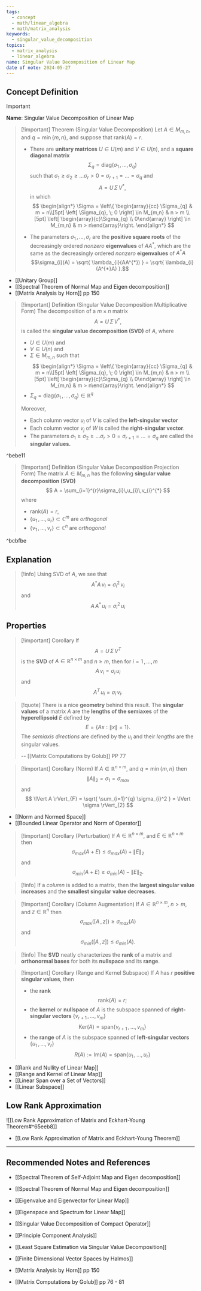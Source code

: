 ```yaml
---
tags:
  - concept
  - math/linear_algebra
  - math/matrix_analysis
keywords:
  - singular_value_decomposition
topics:
  - matrix_analysis
  - linear_algebra
name: Singular Value Decomposition of Linear Map
date of note: 2024-05-27
---
```


## Concept Definition

>[!important]
>**Name**: Singular Value Decomposition of Linear Map

>[!important] Theorem (Singular Value Decomposition)
>Let $A \in M_{m,n}$, and $q= \min\left\{ m, n \right\}$, and suppose that $\text{rank}(A) = r.$
>- There are **unitary matrices** $U \in U(m)$ and $V\in U(n)$, and a **square diagonal matrix** $$\Sigma_{q} = \text{diag}(\sigma_{1} \,{,}\ldots{,}\,\sigma_{q})$$ such that $\sigma_{1} \ge \sigma_{2} \ge \ldots \sigma_{r} >0 = \sigma_{r+1} =  \ldots = \sigma_{q}$ and $$A = U \,\Sigma\,V^{*},$$ in which 
>  $$
>  \begin{align*}
>  \Sigma = \left\{ \begin{array}{cc} \Sigma_{q} & m = n\\[5pt] \left[ \Sigma_{q}, \; 0 \right] \in M_{m,n} & n > m \\[5pt] \left[ \begin{array}{c}\Sigma_{q} \\ 0\end{array} \right] \in M_{m,n} & m > n\end{array}\right.
>  \end{align*}
> $$
>
>- The parameters $\sigma_{1} \,{,}\ldots{,}\,\sigma_{r}$ are the **positive square roots** of the decreasingly ordered *nonzero* **eigenvalues** of $AA^{*}$, which are the same as the decreasingly ordered *nonzero* **eigenvalues** of $A^{*}A$ $$\sigma_{i}(A) = \sqrt{ \lambda_{i}(AA^{*}) } = \sqrt{ \lambda_{i}(A^{*}A) }.$$

- [[Unitary Group]]
- [[Spectral Theorem of Normal Map and Eigen decomposition]]
- [[Matrix Analysis by Horn]] pp 150

>[!important] Definition (Singular Value Decomposition Multiplicative Form)
>The decomposition of a $m\times n$ matrix $$A = U \,\Sigma\,V^{*},$$ is called the **singular value decomposition (SVD)** of $A$, where 
>- $U\in U(m)$ and 
>- $V\in U(n)$ and
>- $\Sigma\in M_{m,n}$ such that 
>$$
>  \begin{align*}
>  \Sigma = \left\{ \begin{array}{cc} \Sigma_{q} & m = n\\[5pt] \left[ \Sigma_{q}, \; 0 \right] \in M_{m,n} & n > m \\[5pt] \left[ \begin{array}{c}\Sigma_{q} \\ 0\end{array} \right] \in M_{m,n} & m > n\end{array}\right.
>  \end{align*}
>$$
>- $\Sigma_{q} = \text{diag}(\sigma_{1} \,{,}\ldots{,}\,\sigma_{q}) \in \mathbb{R}^{q}$
>
>
>Moreover, 
>- Each column vector $u_{i}$ of $V$ is called the **left-singular vector**
>- Each column vector $v_{j}$ of $W$ is called the **right-singular vector**.
>- The parameters $\sigma_{1} \ge \sigma_{2} \ge \ldots \sigma_{r} >0 = \sigma_{r+1} =  \ldots = \sigma_{q}$  are called the **singular values.**

^bebe11

>[!important] Definition (Singular Value Decomposition Projection Form)
>The matrix $A\in M_{m,n}$ has the following **singular value decomposition (SVD)**
>$$
>A = \sum_{i=1}^{r}\sigma_{i}\,u_{i}\,v_{i}^{*}
>$$ 
>where 
>- $\text{rank}(A) = r$,  
>- $\left\{ u_{1} \,{,}\ldots{,}\, u_{r} \right\} \subset \mathbb{C}^{m}$ are *orthogonal*
>-  $\left\{ v_{1} \,{,}\ldots{,}\, v_{r} \right\} \subset \mathbb{C}^{n}$ are *orthogonal*

^bcbfbe

## Explanation

>[!info]
>Using SVD of $A$, we see that
>$$
>A^{*}A\,v_{i} = \sigma_{i}^2\, v_{i}
>$$
>and
>$$
>A\,A^{*}\,u_{i} = \sigma_{i}^2\, u_{i}
>$$

## Properties

>[!important] Corollary
>If $$A = U\,\Sigma\,V^{T}$$ is the **SVD** of $A\in \mathbb{R}^{n\times m}$ and $n \ge m$, then for $i=1 \,{,}\ldots{,}\,m$
>$$
>A\,v_{i} = \sigma_{i}\,u_{i}
>$$
>and
>$$
>A^{T}\,u_{i} = \sigma_{i}\,v_{i}.
>$$

>[!quote]
>There is a nice **geometry** behind this result. The **singular values** of a matrix $A$ are the **lengths of the semiaxes** of the **hyperellipsoid** $E$ defined by $$E = \{ Ax: \lVert x \rVert = 1 \}.$$ The *semiaxis directions* are defined by the $u_{i}$ and their *lengths* are the singular values.
>
>-- [[Matrix Computations by Golub]] PP 77

>[!important] Corollary (Norm)
>If $A\in \mathbb{R}^{n\times m}$,  and $q= \min\left\{ m, n \right\}$  then 
>$$
>\lVert A \rVert_{2} = \sigma_{1} = \sigma_{max} 
>$$
>and
>$$
>\lVert A \rVert_{F} = \sqrt{ \sum_{i=1}^{q} \sigma_{i}^2 } = \lVert \sigma \rVert_{2} 
>$$

- [[Norm and Normed Space]]
- [[Bounded Linear Operator and Norm of Operator]]

>[!important] Corollary (Perturbation)
>If $A\in \mathbb{R}^{n\times m}$,  and $E\in \mathbb{R}^{n\times m}$  then 
>$$
>\sigma_{max}\left( A + E \right) \le \sigma_{max}\left( A \right) + \lVert E \rVert_{2} 
>$$
>and
>$$
>\sigma_{min}\left( A + E \right) \ge \sigma_{min}\left( A \right) - \lVert E \rVert_{2}. 
>$$

>[!info]
>If a *column* is added to a matrix, then the **largest singular value increases** and the **smallest singular value decreases**.

>[!important] Corollary (Column Augmentation)
>If $A\in \mathbb{R}^{n\times m}$,  $n > m$, and $z \in \mathbb{R}^{n}$  then 
>$$
>\sigma_{max}\left( \left[ A\,,\, z \right]   \right) \ge \sigma_{max}\left( A \right)
>$$
>and
>$$
>\sigma_{min}\left(  \left[ A\,,\, z \right]   \right) \le \sigma_{min}\left( A \right). 
>$$

>[!info]
>The **SVD** neatly characterizes the **rank** of a matrix and **orthonormal bases** for both its **nullspace** and its **range**.

>[!important] Corollary (Range and Kernel Subspace)
>If $A$ has $r$ **positive singular values**, then
>- the **rank** $$\text{rank}(A) = r;$$
>- the **kernel** or **nullspace** of $A$ is the subspace spanned of **right-singular vectors** $\left\{ v_{r+1} \,{,}\ldots{,}\, v_{m} \right\}$  $$\text{Ker}(A) = \text{span}\left\{ v_{r+1} \,{,}\ldots{,}\, v_{m} \right\}$$
>- the **range** of $A$ is the subspace  spanned of **left-singular vectors** $\left\{ u_{1} \,{,}\ldots{,}\, v_{r} \right\}$ $$R(A) := \text{Im}(A) = \text{span}\left\{ u_{1} \,{,}\ldots{,}\, u_{r} \right\}$$


- [[Rank and Nullity of Linear Map]]
- [[Range and Kernel of Linear Map]]
- [[Linear Span over a Set of Vectors]]
- [[Linear Subspace]]

## Low Rank Approximation

![[Low Rank Approximation of Matrix and Eckhart-Young Theorem#^65eeb8]]

- [[Low Rank Approximation of Matrix and Eckhart-Young Theorem]]





-----------
##  Recommended Notes and References


- [[Spectral Theorem of Self-Adjoint Map and Eigen decomposition]]
- [[Spectral Theorem of Normal Map and Eigen decomposition]]
- [[Eigenvalue and Eigenvector for Linear Map]]
- [[Eigenspace and Spectrum for Linear Map]]

- [[Singular Value Decomposition of Compact Operator]]

- [[Principle Component Analysis]]
- [[Least Square Estimation via Singular Value Decomposition]]

- [[Finite Dimensional Vector Spaces by Halmos]]
- [[Matrix Analysis by Horn]] pp 150
- [[Matrix Computations by Golub]] pp 76 - 81